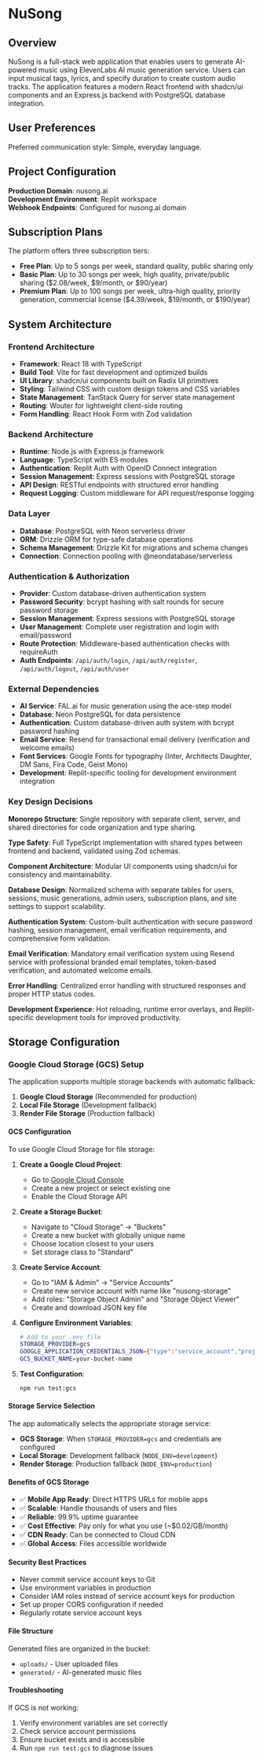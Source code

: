 # NuSong

## Overview

NuSong is a full-stack web application that enables users to generate AI-powered music using ElevenLabs AI music generation service. Users can input musical tags, lyrics, and specify duration to create custom audio tracks. The application features a modern React frontend with shadcn/ui components and an Express.js backend with PostgreSQL database integration.

## User Preferences

Preferred communication style: Simple, everyday language.

## Project Configuration

**Production Domain**: nusong.ai  
**Development Environment**: Replit workspace  
**Webhook Endpoints**: Configured for nusong.ai domain

## Subscription Plans

The platform offers three subscription tiers:

- **Free Plan**: Up to 5 songs per week, standard quality, public sharing only
- **Basic Plan**: Up to 30 songs per week, high quality, private/public sharing ($2.08/week, $9/month, or $90/year)
- **Premium Plan**: Up to 100 songs per week, ultra-high quality, priority generation, commercial license ($4.39/week, $19/month, or $190/year)

## System Architecture

### Frontend Architecture
- **Framework**: React 18 with TypeScript
- **Build Tool**: Vite for fast development and optimized builds
- **UI Library**: shadcn/ui components built on Radix UI primitives
- **Styling**: Tailwind CSS with custom design tokens and CSS variables
- **State Management**: TanStack Query for server state management
- **Routing**: Wouter for lightweight client-side routing
- **Form Handling**: React Hook Form with Zod validation

### Backend Architecture
- **Runtime**: Node.js with Express.js framework
- **Language**: TypeScript with ES modules
- **Authentication**: Replit Auth with OpenID Connect integration
- **Session Management**: Express sessions with PostgreSQL storage
- **API Design**: RESTful endpoints with structured error handling
- **Request Logging**: Custom middleware for API request/response logging

### Data Layer
- **Database**: PostgreSQL with Neon serverless driver
- **ORM**: Drizzle ORM for type-safe database operations
- **Schema Management**: Drizzle Kit for migrations and schema changes
- **Connection**: Connection pooling with @neondatabase/serverless

### Authentication & Authorization
- **Provider**: Custom database-driven authentication system
- **Password Security**: bcrypt hashing with salt rounds for secure password storage
- **Session Management**: Express sessions with PostgreSQL storage
- **User Management**: Complete user registration and login with email/password
- **Route Protection**: Middleware-based authentication checks with requireAuth
- **Auth Endpoints**: `/api/auth/login`, `/api/auth/register`, `/api/auth/logout`, `/api/auth/user`

### External Dependencies

- **AI Service**: FAL.ai for music generation using the ace-step model
- **Database**: Neon PostgreSQL for data persistence
- **Authentication**: Custom database-driven auth system with bcrypt password hashing
- **Email Service**: Resend for transactional email delivery (verification and welcome emails)
- **Font Services**: Google Fonts for typography (Inter, Architects Daughter, DM Sans, Fira Code, Geist Mono)
- **Development**: Replit-specific tooling for development environment integration

### Key Design Decisions

**Monorepo Structure**: Single repository with separate client, server, and shared directories for code organization and type sharing.

**Type Safety**: Full TypeScript implementation with shared types between frontend and backend, validated using Zod schemas.

**Component Architecture**: Modular UI components using shadcn/ui for consistency and maintainability.

**Database Design**: Normalized schema with separate tables for users, sessions, music generations, admin users, subscription plans, and site settings to support scalability.

**Authentication System**: Custom-built authentication with secure password hashing, session management, email verification requirements, and comprehensive form validation.

**Email Verification**: Mandatory email verification system using Resend service with professional branded email templates, token-based verification, and automated welcome emails.

**Error Handling**: Centralized error handling with structured responses and proper HTTP status codes.

**Development Experience**: Hot reloading, runtime error overlays, and Replit-specific development tools for improved productivity.

## Storage Configuration

### Google Cloud Storage (GCS) Setup

The application supports multiple storage backends with automatic fallback:

1. **Google Cloud Storage** (Recommended for production)
2. **Local File Storage** (Development fallback)
3. **Render File Storage** (Production fallback)

#### GCS Configuration

To use Google Cloud Storage for file storage:

1. **Create a Google Cloud Project**:
   - Go to [Google Cloud Console](https://console.cloud.google.com/)
   - Create a new project or select existing one
   - Enable the Cloud Storage API

2. **Create a Storage Bucket**:
   - Navigate to "Cloud Storage" → "Buckets"
   - Create a new bucket with globally unique name
   - Choose location closest to your users
   - Set storage class to "Standard"

3. **Create Service Account**:
   - Go to "IAM & Admin" → "Service Accounts"
   - Create new service account with name like "nusong-storage"
   - Add roles: "Storage Object Admin" and "Storage Object Viewer"
   - Create and download JSON key file

4. **Configure Environment Variables**:
   ```bash
   # Add to your .env file
   STORAGE_PROVIDER=gcs
   GOOGLE_APPLICATION_CREDENTIALS_JSON={"type":"service_account","project_id":"your-project-id",...}
   GCS_BUCKET_NAME=your-bucket-name
   ```

5. **Test Configuration**:
   ```bash
   npm run test:gcs
   ```

#### Storage Service Selection

The app automatically selects the appropriate storage service:

- **GCS Storage**: When `STORAGE_PROVIDER=gcs` and credentials are configured
- **Local Storage**: Development fallback (`NODE_ENV=development`)
- **Render Storage**: Production fallback (`NODE_ENV=production`)

#### Benefits of GCS Storage

- ✅ **Mobile App Ready**: Direct HTTPS URLs for mobile apps
- ✅ **Scalable**: Handle thousands of users and files
- ✅ **Reliable**: 99.9% uptime guarantee
- ✅ **Cost Effective**: Pay only for what you use (~$0.02/GB/month)
- ✅ **CDN Ready**: Can be connected to Cloud CDN
- ✅ **Global Access**: Files accessible worldwide

#### Security Best Practices

- Never commit service account keys to Git
- Use environment variables in production
- Consider IAM roles instead of service account keys for production
- Set up proper CORS configuration if needed
- Regularly rotate service account keys

#### File Structure

Generated files are organized in the bucket:
- `uploads/` - User uploaded files
- `generated/` - AI-generated music files

#### Troubleshooting

If GCS is not working:
1. Verify environment variables are set correctly
2. Check service account permissions
3. Ensure bucket exists and is accessible
4. Run `npm run test:gcs` to diagnose issues